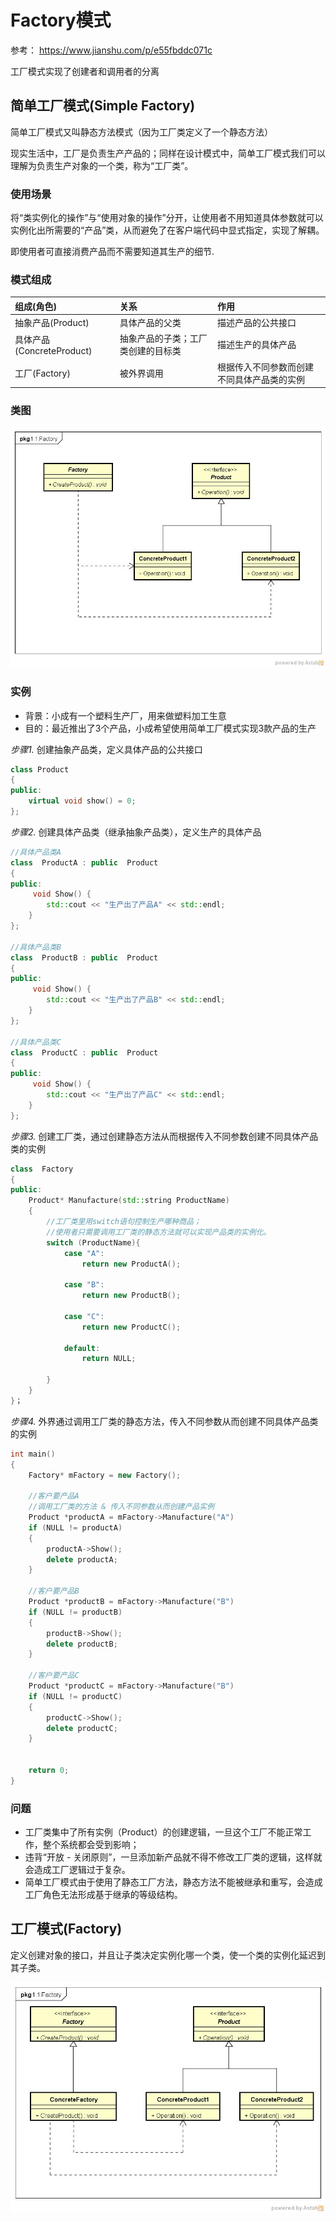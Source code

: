 # Factory模式

参考： https://www.jianshu.com/p/e55fbddc071c

工厂模式实现了创建者和调用者的分离

## 简单工厂模式(Simple Factory)

简单工厂模式又叫静态方法模式（因为工厂类定义了一个静态方法）

现实生活中，工厂是负责生产产品的；同样在设计模式中，简单工厂模式我们可以理解为负责生产对象的一个类，称为“工厂类”。

### 使用场景

将“类实例化的操作”与“使用对象的操作”分开，让使用者不用知道具体参数就可以实例化出所需要的“产品”类，从而避免了在客户端代码中显式指定，实现了解耦。

即使用者可直接消费产品而不需要知道其生产的细节.

### 模式组成

|组成(角色)|关系|作用|
|:--|:--|:--|
|抽象产品(Product)|具体产品的父类|描述产品的公共接口|
|具体产品(ConcreteProduct)|抽象产品的子类；工厂类创建的目标类|描述生产的具体产品|
|工厂(Factory)|被外界调用|根据传入不同参数而创建不同具体产品类的实例|

### 类图

![简单工厂](./resource/CD_SimpleFactory.jpg)

### 实例

* 背景：小成有一个塑料生产厂，用来做塑料加工生意
* 目的：最近推出了3个产品，小成希望使用简单工厂模式实现3款产品的生产

*步骤1.* 创建抽象产品类，定义具体产品的公共接口

```cpp
class Product
{
public:
    virtual void show() = 0;
};
```

*步骤2.*  创建具体产品类（继承抽象产品类），定义生产的具体产品

```cpp
//具体产品类A
class  ProductA : public  Product
{
public:
     void Show() {
        std::cout << "生产出了产品A" << std::endl;
    }
};

//具体产品类B
class  ProductB : public  Product
{
public:
     void Show() {
        std::cout << "生产出了产品B" << std::endl;
    }
};

//具体产品类C
class  ProductC : public  Product
{
public:
     void Show() {
        std::cout << "生产出了产品C" << std::endl;
    }
};
```

*步骤3.* 创建工厂类，通过创建静态方法从而根据传入不同参数创建不同具体产品类的实例

```cpp
class  Factory
{
public:
    Product* Manufacture(std::string ProductName)
    {
        //工厂类里用switch语句控制生产哪种商品；
        //使用者只需要调用工厂类的静态方法就可以实现产品类的实例化。
        switch (ProductName){
            case "A":
                return new ProductA();

            case "B":
                return new ProductB();

            case "C":
                return new ProductC();

            default:
                return NULL;

        }
    }
}；
```

*步骤4.* 外界通过调用工厂类的静态方法，传入不同参数从而创建不同具体产品类的实例

```cpp
int main()
{
    Factory* mFactory = new Factory();

    //客户要产品A
    //调用工厂类的方法 & 传入不同参数从而创建产品实例
    Product *productA = mFactory->Manufacture("A")
    if (NULL != productA)
    {
        productA->Show();
        delete productA;
    }

    //客户要产品B
    Product *productB = mFactory->Manufacture("B")
    if (NULL != productB)
    {
        productB->Show();
        delete productB;
    }

    //客户要产品C
    Product *productC = mFactory->Manufacture("B")
    if (NULL != productC)
    {
        productC->Show();
        delete productC;
    }


    return 0;
}
```

### 问题

* 工厂类集中了所有实例（Product）的创建逻辑，一旦这个工厂不能正常工作，整个系统都会受到影响；
* 违背“开放 - 关闭原则”，一旦添加新产品就不得不修改工厂类的逻辑，这样就会造成工厂逻辑过于复杂。
* 简单工厂模式由于使用了静态工厂方法，静态方法不能被继承和重写，会造成工厂角色无法形成基于继承的等级结构。

## 工厂模式(Factory)

定义创建对象的接口，并且让子类决定实例化哪一个类，使一个类的实例化延迟到其子类。

![工厂](./resource/CD_Factory.jpg)